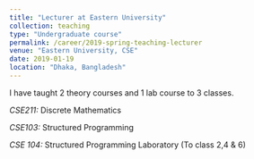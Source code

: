 ```yaml
---
title: "Lecturer at Eastern University"
collection: teaching
type: "Undergraduate course"
permalink: /career/2019-spring-teaching-lecturer
venue: "Eastern University, CSE"
date: 2019-01-19
location: "Dhaka, Bangladesh"
---
```


I have taught 2 theory courses and 1 lab course to 3 classes.

_CSE211:_ Discrete Mathematics

_CSE103:_ Structured Programming

_CSE 104:_ Structured Programming Laboratory (To class 2,4 & 6)
